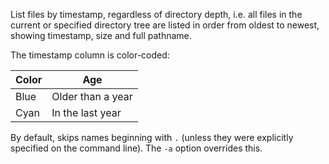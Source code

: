 List files by timestamp, regardless of directory depth, i.e. all files in the current or specified directory tree are listed in order from oldest to newest, showing timestamp, size and full pathname.

The timestamp column is color-coded:

|Color|Age|
|---|---|
|Blue|Older than a year|
|Cyan|In the last year|

By default, skips names beginning with `.` (unless they were explicitly specified on the command line). The `-a` option overrides this.
